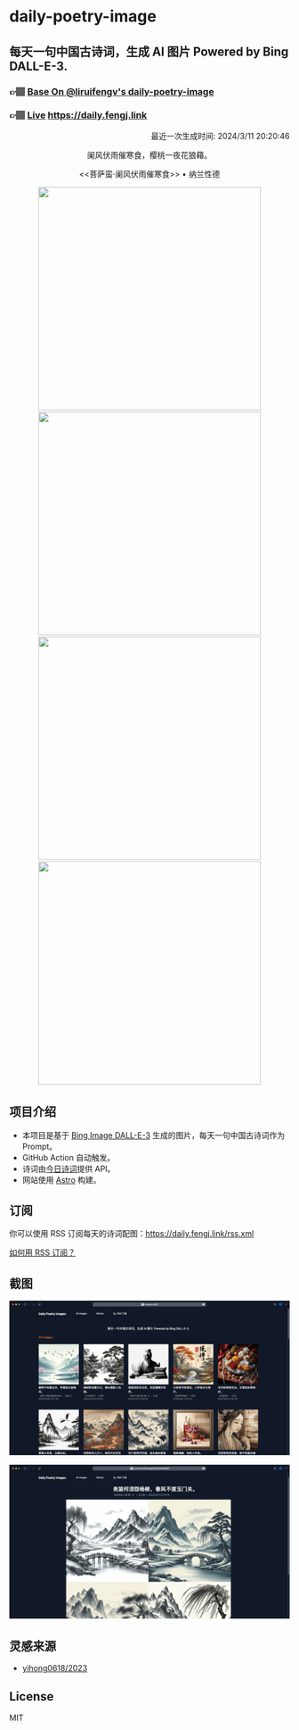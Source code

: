 
# daily-poetry-image

## 每天一句中国古诗词，生成 AI 图片 Powered by Bing DALL-E-3.

### 👉🏽 [Base On @liruifengv's daily-poetry-image](https://github.com/liruifengv/daily-poetry-image)

### 👉🏽 [Live](https://daily.fengj.link) https://daily.fengj.link

<p align="right">
  最近一次生成时间: 2024/3/11 20:20:46
</p>
<p align="center">
阑风伏雨催寒食，樱桃一夜花狼藉。
</p>
<p align="center">
<<菩萨蛮·阑风伏雨催寒食>> • 纳兰性德
</p>
<p align="center">
<img src="https://tse3.mm.bing.net/th/id/OIG1..z_91Qgpcm7up3P26LDz" height="400" width="400" />
<img src="https://tse3.mm.bing.net/th/id/OIG1.LmR5sAn5nF4Pn2tzdkYQ" height="400" width="400" />
<img src="https://tse1.mm.bing.net/th/id/OIG1.07dJ2jCOQg9IRBO5D6Ry" height="400" width="400" />
<img src="https://tse3.mm.bing.net/th/id/OIG1.WdZEr0GNd40eHR._LCCU" height="400" width="400" />
</p>

## 项目介绍

-   本项目是基于 [Bing Image DALL-E-3](https://www.bing.com/images/create) 生成的图片，每天一句中国古诗词作为 Prompt。
-   GitHub Action 自动触发。
-   诗词由[今日诗词](https://www.jinrishici.com/)提供 API。
-   网站使用 [Astro](https://astro.build) 构建。

## 订阅

你可以使用 RSS 订阅每天的诗词配图：https://daily.fengj.link/rss.xml

[如何用 RSS 订阅？](https://zhuanlan.zhihu.com/p/55026716)

## 截图

![图片列表](./screenshots/Snipaste_2023-12-28_21-00-26.png)

![图片详情](./screenshots/Snipaste_2023-12-28_21-00-53.png)

## 灵感来源

-   [yihong0618/2023](https://github.com/yihong0618/2023)

## License

MIT
